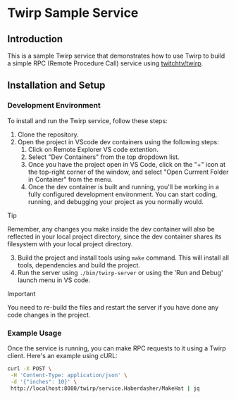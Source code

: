 # Twirp Sample Service

## Introduction

This is a sample Twirp service that demonstrates how to use Twirp to build a simple RPC (Remote Procedure Call) service using [twitchtv/twirp](https://github.com/twitchtv/twirp).

## Installation and Setup

### Development Environment


To install and run the Twirp service, follow these steps:

1. Clone the repository.
2. Open the project in VScode dev containers using the following steps:
   1. Click on Remote Explorer VS code extention.
   2. Select "Dev Containers" from the top dropdown list.
   3. Once you have the project open in VS Code, click on the "+" icon at the top-right corner of the window, and select "Open Currrent Folder in Container" from the menu.
   4. Once the dev container is built and running, you'll be working in a fully configured development environment. You can start coding, running, and debugging your project as you normally would.
> [!TIP]
> Remember, any changes you make inside the dev container will also be reflected in your local project directory, since the dev container shares its filesystem with your local project directory.
3. Build the project and install tools using `make` command. This will install all tools, dependencies and build the project.
4. Run the server using `./bin/twirp-server` or using the 'Run and Debug' launch menu in VS code.
> [!IMPORTANT]
> You need to re-build the files and restart the server if you have done any code changes in the project.

### Example Usage

Once the service is running, you can make RPC requests to it using a Twirp client. Here's an example using cURL:

```bash
curl -X POST \
 -H 'Content-Type: application/json' \
 -d '{"inches": 10}' \
 http://localhost:8080/twirp/service.Haberdasher/MakeHat | jq
```
